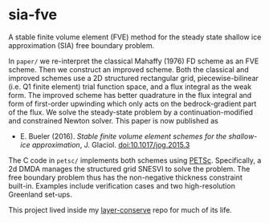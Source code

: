 sia-fve
=======

A stable finite volume element (FVE) method for the steady state shallow ice approximation (SIA) free boundary problem.

In `paper/` we re-interpret the classical Mahaffy (1976) FD scheme as an FVE scheme.  Then we construct an improved scheme.  Both the classical and improved schemes use a 2D structured rectangular grid, piecewise-bilinear (i.e. Q1 finite element) trial function space, and a flux integral as the weak form.  The improved scheme has better quadrature in the flux integral and form of first-order upwinding which only acts on the bedrock-gradient part of the flux.  We solve the steady-state problem by a continuation-modified and constrained Newton solver.  This paper is now published as
* E. Bueler (2016).  _Stable finite volume element schemes for the shallow-ice approximation_, J. Glaciol. [doi:10.1017/jog.2015.3](http://dx.doi.org/10.1017/jog.2015.3)

The C code in `petsc/` implements both schemes using [PETSc](http://www.mcs.anl.gov/petsc/).  Specifically, a 2d DMDA manages the structured grid SNESVI to solve the problem.  The free boundary problem thus has the non-negative thickness constraint built-in.  Examples include verification cases and two high-resolution Greenland set-ups.

This project lived inside my [layer-conserve](https://github.com/bueler/layer-conserve) repo for much of its life.
